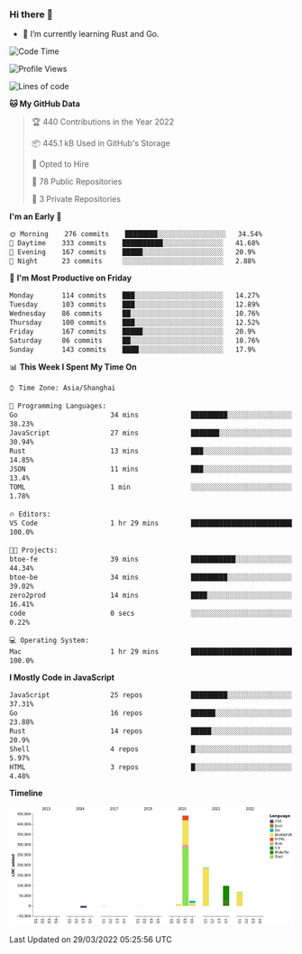 ### Hi there 👋

- 🌱 I’m currently learning Rust and Go.

<!--START_SECTION:waka-->
![Code Time](http://img.shields.io/badge/Code%20Time-314%20hrs%207%20mins-blue)

![Profile Views](http://img.shields.io/badge/Profile%20Views-0-blue)

![Lines of code](https://img.shields.io/badge/From%20Hello%20World%20I%27ve%20Written-827%20Thousand%20lines%20of%20code-blue)

**🐱 My GitHub Data** 

> 🏆 440 Contributions in the Year 2022
 > 
> 📦 445.1 kB Used in GitHub's Storage 
 > 
> 💼 Opted to Hire
 > 
> 📜 78 Public Repositories 
 > 
> 🔑 3 Private Repositories  
 > 
**I'm an Early 🐤** 

```text
🌞 Morning    276 commits    ████████░░░░░░░░░░░░░░░░░   34.54% 
🌆 Daytime    333 commits    ██████████░░░░░░░░░░░░░░░   41.68% 
🌃 Evening    167 commits    █████░░░░░░░░░░░░░░░░░░░░   20.9% 
🌙 Night      23 commits     ░░░░░░░░░░░░░░░░░░░░░░░░░   2.88%

```
📅 **I'm Most Productive on Friday** 

```text
Monday       114 commits    ███░░░░░░░░░░░░░░░░░░░░░░   14.27% 
Tuesday      103 commits    ███░░░░░░░░░░░░░░░░░░░░░░   12.89% 
Wednesday    86 commits     ██░░░░░░░░░░░░░░░░░░░░░░░   10.76% 
Thursday     100 commits    ███░░░░░░░░░░░░░░░░░░░░░░   12.52% 
Friday       167 commits    █████░░░░░░░░░░░░░░░░░░░░   20.9% 
Saturday     86 commits     ██░░░░░░░░░░░░░░░░░░░░░░░   10.76% 
Sunday       143 commits    ████░░░░░░░░░░░░░░░░░░░░░   17.9%

```


📊 **This Week I Spent My Time On** 

```text
⌚︎ Time Zone: Asia/Shanghai

💬 Programming Languages: 
Go                       34 mins             █████████░░░░░░░░░░░░░░░░   38.23% 
JavaScript               27 mins             ███████░░░░░░░░░░░░░░░░░░   30.94% 
Rust                     13 mins             ███░░░░░░░░░░░░░░░░░░░░░░   14.85% 
JSON                     11 mins             ███░░░░░░░░░░░░░░░░░░░░░░   13.4% 
TOML                     1 min               ░░░░░░░░░░░░░░░░░░░░░░░░░   1.78%

🔥 Editors: 
VS Code                  1 hr 29 mins        █████████████████████████   100.0%

🐱‍💻 Projects: 
btoe-fe                  39 mins             ███████████░░░░░░░░░░░░░░   44.34% 
btoe-be                  34 mins             █████████░░░░░░░░░░░░░░░░   39.02% 
zero2prod                14 mins             ████░░░░░░░░░░░░░░░░░░░░░   16.41% 
code                     0 secs              ░░░░░░░░░░░░░░░░░░░░░░░░░   0.22%

💻 Operating System: 
Mac                      1 hr 29 mins        █████████████████████████   100.0%

```

**I Mostly Code in JavaScript** 

```text
JavaScript               25 repos            █████████░░░░░░░░░░░░░░░░   37.31% 
Go                       16 repos            ██████░░░░░░░░░░░░░░░░░░░   23.88% 
Rust                     14 repos            █████░░░░░░░░░░░░░░░░░░░░   20.9% 
Shell                    4 repos             █░░░░░░░░░░░░░░░░░░░░░░░░   5.97% 
HTML                     3 repos             █░░░░░░░░░░░░░░░░░░░░░░░░   4.48%

```


**Timeline**

![Chart not found](https://raw.githubusercontent.com/elton/elton/main/charts/bar_graph.png) 


 Last Updated on 29/03/2022 05:25:56 UTC
<!--END_SECTION:waka-->

<!--
**elton/elton** is a ✨ _special_ ✨ repository because its `README.md` (this file) appears on your GitHub profile.

Here are some ideas to get you started:

- 🔭 I’m currently working on ...
- 🌱 I’m currently learning ...
- 👯 I’m looking to collaborate on ...
- 🤔 I’m looking for help with ...
- 💬 Ask me about ...
- 📫 How to reach me: ...
- 😄 Pronouns: ...
- ⚡ Fun fact: ...
-->
